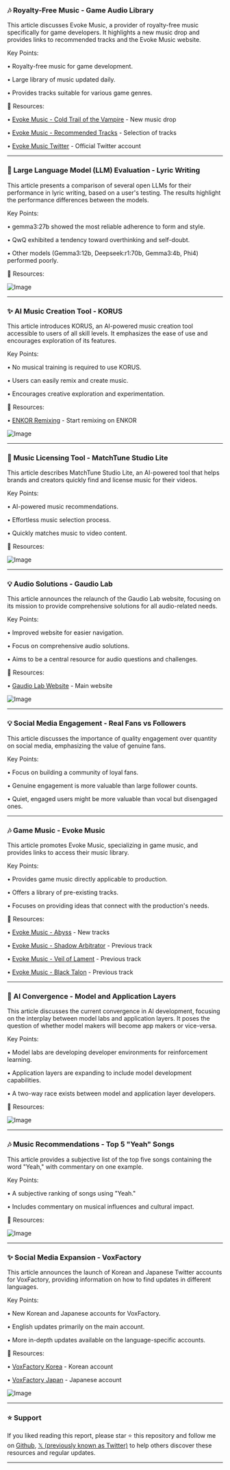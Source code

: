 ### 🎶 Royalty-Free Music - Game Audio Library

This article discusses Evoke Music, a provider of royalty-free music specifically for game developers.  It highlights a new music drop and provides links to recommended tracks and the Evoke Music website.


Key Points:

• Royalty-free music for game development.

• Large library of music updated daily.

• Provides tracks suitable for various game genres.


🔗 Resources:

• [Evoke Music - Cold Trail of the Vampire](https://evokemusic.short.gy/0329) - New music drop

• [Evoke Music - Recommended Tracks](https://evokemusic.short.gy/frozen-lullaby) - Selection of tracks

• [Evoke Music Twitter](https://x.com/EvokeMusicAI) - Official Twitter account


---

### 🤖 Large Language Model (LLM) Evaluation - Lyric Writing

This article presents a comparison of several open LLMs for their performance in lyric writing, based on a user's testing.  The results highlight the performance differences between the models.


Key Points:

• gemma3:27b showed the most reliable adherence to form and style.

• QwQ exhibited a tendency toward overthinking and self-doubt.

• Other models (Gemma3:12b, Deepseek:r1:70b, Gemma3:4b, Phi4) performed poorly.


🔗 Resources:

![Image](https://pbs.twimg.com/media/GnOeLb6WIAEDrTw?format=jpg&name=small)


---

### ✨ AI Music Creation Tool - KORUS

This article introduces KORUS, an AI-powered music creation tool accessible to users of all skill levels. It emphasizes the ease of use and encourages exploration of its features.


Key Points:

• No musical training is required to use KORUS.

• Users can easily remix and create music.

• Encourages creative exploration and experimentation.


🔗 Resources:

• [ENKOR Remixing](http://t.me/ENKORbot) - Start remixing on ENKOR

![Image](https://pbs.twimg.com/ext_tw_video_thumb/1904503210288783360/pu/img/h1nqAR5NT6xqJ1AN.jpg)


---

### 🚀 Music Licensing Tool - MatchTune Studio Lite

This article describes MatchTune Studio Lite, an AI-powered tool that helps brands and creators quickly find and license music for their videos.


Key Points:

• AI-powered music recommendations.

• Effortless music selection process.

• Quickly matches music to video content.



🔗 Resources:

![Image](https://pbs.twimg.com/ext_tw_video_thumb/1904547691423522817/pu/img/icPqgoqWtaubNYZn.jpg)


---

### 💡 Audio Solutions - Gaudio Lab

This article announces the relaunch of the Gaudio Lab website, focusing on its mission to provide comprehensive solutions for all audio-related needs.


Key Points:

• Improved website for easier navigation.

• Focus on comprehensive audio solutions.

• Aims to be a central resource for audio questions and challenges.


🔗 Resources:

• [Gaudio Lab Website](https://gaudiolab.com) - Main website

![Image](https://pbs.twimg.com/media/Gm4nCkdaUAAuZmU?format=jpg&name=small)


---

### 💡 Social Media Engagement - Real Fans vs Followers

This article discusses the importance of quality engagement over quantity on social media, emphasizing the value of genuine fans.


Key Points:

• Focus on building a community of loyal fans.

•  Genuine engagement is more valuable than large follower counts.

• Quiet, engaged users might be more valuable than vocal but disengaged ones.


---

### 🎶 Game Music - Evoke Music

This article promotes Evoke Music, specializing in game music, and provides links to access their music library.



Key Points:

• Provides game music directly applicable to production.

• Offers a library of pre-existing tracks.

• Focuses on providing ideas that connect with the production's needs.


🔗 Resources:

• [Evoke Music - Abyss](https://evokemusic.short.gy/abyss) - New tracks

• [Evoke Music - Shadow Arbitrator](https://evokemusic.short.gy/shadow-arbitrator) - Previous track

• [Evoke Music - Veil of Lament](https://evokemusic.short.gy/veil-of-lament) - Previous track

• [Evoke Music - Black Talon](https://evokemusic.short.gy/black-talon) - Previous track



---

### 🤖 AI Convergence - Model and Application Layers

This article discusses the current convergence in AI development, focusing on the interplay between model labs and application layers.  It poses the question of whether model makers will become app makers or vice-versa.


Key Points:

• Model labs are developing developer environments for reinforcement learning.

• Application layers are expanding to include model development capabilities.

• A two-way race exists between model and application layer developers.


🔗 Resources:

![Image](https://pbs.twimg.com/ext_tw_video_thumb/1902715174228029440/pu/img/6jQL7cCgfx-9BrA9.jpg)


---

### 🎶 Music Recommendations - Top 5 "Yeah" Songs

This article provides a subjective list of the top five songs containing the word "Yeah," with commentary on one example.


Key Points:

• A subjective ranking of songs using "Yeah."

• Includes commentary on musical influences and cultural impact.


🔗 Resources:

![Image](https://pbs.twimg.com/media/GmrPLAxXUAAFXky?format=jpg&name=small)


---

### ✨ Social Media Expansion - VoxFactory

This article announces the launch of Korean and Japanese Twitter accounts for VoxFactory, providing information on how to find updates in different languages.


Key Points:

• New Korean and Japanese accounts for VoxFactory.

• English updates primarily on the main account.

• More in-depth updates available on the language-specific accounts.



🔗 Resources:

• [VoxFactory Korea](https://x.com/voxfactory_kr) - Korean account

• [VoxFactory Japan](https://x.com/voxfactory_jp) - Japanese account

![Image](https://pbs.twimg.com/media/Gmed3B-bkAAjZPc?format=jpg&name=small)


---

### ⭐️ Support

If you liked reading this report, please star ⭐️ this repository and follow me on [Github](https://github.com/Drix10), [𝕏 (previously known as Twitter)](https://x.com/DRIX_10_) to help others discover these resources and regular updates.

---